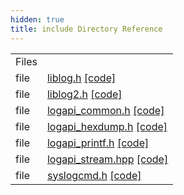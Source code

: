 ```yaml
---
hidden: true
title: include Directory Reference
---
```


|  |  |
|----|----|
| Files |  |
| file   | <a href="liblog_8h.md">liblog.h</a> <a href="liblog_8h_source.md">[code]</a> |
| file   | <a href="liblog2_8h.md">liblog2.h</a> <a href="liblog2_8h_source.md">[code]</a> |
| file   | <a href="logapi__common_8h.md">logapi_common.h</a> <a href="logapi__common_8h_source.md">[code]</a> |
| file   | <a href="logapi__hexdump_8h.md">logapi_hexdump.h</a> <a href="logapi__hexdump_8h_source.md">[code]</a> |
| file   | <a href="logapi__printf_8h.md">logapi_printf.h</a> <a href="logapi__printf_8h_source.md">[code]</a> |
| file   | <a href="logapi__stream_8hpp.md">logapi_stream.hpp</a> <a href="logapi__stream_8hpp_source.md">[code]</a> |
| file   | <a href="syslogcmd_8h.md">syslogcmd.h</a> <a href="syslogcmd_8h_source.md">[code]</a> |

